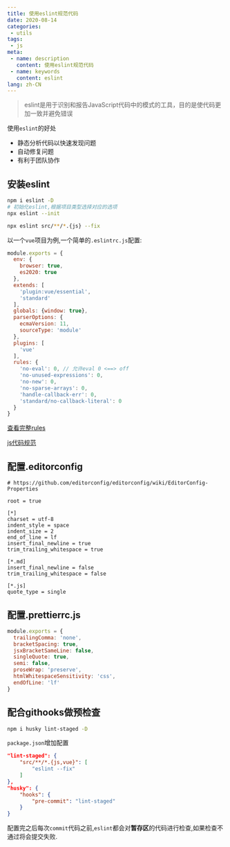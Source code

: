 ```yaml
---
title: 使用eslint规范代码
date: 2020-08-14
categories:
 - utils
tags:
 - js
meta:
 - name: description
   content: 使用eslint规范代码
 - name: keywords
   content: eslint
lang: zh-CN
---
```


>  eslint是用于识别和报告JavaScript代码中的模式的工具，目的是使代码更加一致并避免错误 

使用`eslint`的好处

-  静态分析代码以快速发现问题 
- 自动修复问题
- 有利于团队协作

## 安装eslint

```sh
npm i eslint -D
# 初始化eslint,根据项目类型选择对应的选项
npx eslint --init

npx eslint src/**/*.{js} --fix
```

以一个`vue`项目为例,一个简单的`.eslintrc.js`配置:

```js
module.exports = {
  env: {
    browser: true,
    es2020: true
  },
  extends: [
    'plugin:vue/essential',
    'standard'
  ],
  globals: {window: true},
  parserOptions: {
    ecmaVersion: 11,
    sourceType: 'module'
  },
  plugins: [
    'vue'
  ],
  rules: {
    'no-eval': 0, // 允许eval 0 <==> off
    'no-unused-expressions': 0,
    'no-new': 0,
    'no-sparse-arrays': 0,
    'handle-callback-err': 0,
    'standard/no-callback-literal': 0
  }
}

```

<a href=" https://eslint.org/docs/rules/" target="_blank">查看完整rules</a>

<a href=" https://github.com/standard/standard/blob/master/docs/RULES-zhcn.md#javascript-standard-style" target="_blank">js代码规范</a>

## 配置.editorconfig

```
# https://github.com/editorconfig/editorconfig/wiki/EditorConfig-Properties

root = true

[*]
charset = utf-8
indent_style = space
indent_size = 2
end_of_line = lf
insert_final_newline = true
trim_trailing_whitespace = true

[*.md]
insert_final_newline = false
trim_trailing_whitespace = false

[*.js]
quote_type = single
```

## 配置.prettierrc.js

```javascript
module.exports = {
  trailingComma: 'none',
  bracketSpacing: true,
  jsxBracketSameLine: false,
  singleQuote: true,
  semi: false,
  proseWrap: 'preserve',
  htmlWhitespaceSensitivity: 'css',
  endOfLine: 'lf'
}
```

## 配合githooks做预检查

```sh
npm i husky lint-staged -D
```

`package.json`增加配置

```json
"lint-staged": {
    "src/**/*.{js,vue}": [
        "eslint --fix"
    ]
},
"husky": {
    "hooks": {
        "pre-commit": "lint-staged"
    }
}
```

配置完之后每次`commit`代码之前,`eslint`都会对**暂存区**的代码进行检查,如果检查不通过将会提交失败.